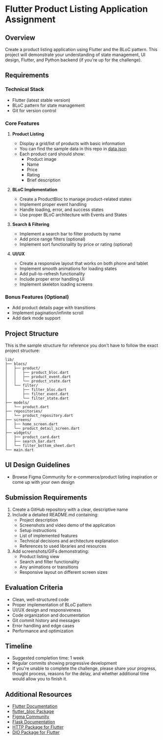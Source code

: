 # Flutter Product Listing Application Assignment

## Overview
Create a product listing application using Flutter and the BLoC pattern. This project will demonstrate your understanding of state management, UI design, Flutter, and Python backend (if you're up for the challenge).

## Requirements

### Technical Stack
- Flutter (latest stable version)
- BLoC pattern for state management
- Git for version control

### Core Features
1. **Product Listing**
   - Display a grid/list of products with basic information
   - You can find the sample data in this repo in [data.json](/data.json)
   - Each product card should show:
     - Product image
     - Name
     - Price
     - Rating
     - Brief description

2. **BLoC Implementation**
   - Create a ProductBloc to manage product-related states
   - Implement proper event handling
   - Handle loading, error, and success states
   - Use proper BLoC architecture with Events and States

3. **Search & Filtering**
   - Implement a search bar to filter products by name
   - Add price range filters (optional)
   - Implement sort functionality by price or rating (optional) 

4. **UI/UX**
   - Create a responsive layout that works on both phone and tablet
   - Implement smooth animations for loading states
   - Add pull-to-refresh functionality
   - Include proper error handling UI
   - Implement skeleton loading screens

### Bonus Features (Optional)
- Add product details page with transitions
- Implement pagination/infinite scroll
- Add dark mode support

## Project Structure

This is the sample structure for reference you don't have to follow the exact project structure:

```
lib/
├── blocs/
│   ├── product/
│   │   ├── product_bloc.dart
│   │   ├── product_event.dart
│   │   └── product_state.dart
│   └── filter/
│       ├── filter_bloc.dart
│       ├── filter_event.dart
│       └── filter_state.dart
├── models/
│   └── product.dart
├── repositories/
│   └── product_repository.dart
├── screens/
│   ├── home_screen.dart
│   └── product_detail_screen.dart
├── widgets/
│   ├── product_card.dart
│   ├── search_bar.dart
│   └── filter_bottom_sheet.dart
└── main.dart
```

## UI Design Guidelines
- Browse Figma Community for e-commerce/product listing inspiration or come up with your own design

## Submission Requirements
1. Create a GitHub repository with a clear, descriptive name
2. Include a detailed README.md containing:
   - Project description
   - Screenshots and video demo of the application
   - Setup instructions
   - List of implemented features
   - Technical decisions and architecture explanation
   - References to used libraries and resources
3. Add screenshots/GIFs demonstrating:
   - Product listing view
   - Search and filter functionality
   - Any animations or transitions
   - Responsive layout on different screen sizes

## Evaluation Criteria
- Clean, well-structured code
- Proper implementation of BLoC pattern
- UI/UX design and responsiveness
- Code organization and documentation
- Git commit history and messages
- Error handling and edge cases
- Performance and optimization

## Timeline
- Suggested completion time: 1 week
- Regular commits showing progressive development
- If you're unable to complete the challenge, please share your progress, thought process, reasons for the delay, and whether additional time would allow you to finish it.


## Additional Resources
- [Flutter Documentation](https://flutter.dev/docs)
- [flutter_bloc Package](https://pub.dev/packages/flutter_bloc)
- [Figma Community](https://www.figma.com/community)
- [Flask Documentation](https://flask.palletsprojects.com/)
- [HTTP Package for Flutter](https://pub.dev/packages/http)
- [DIO Package for Flutter](https://pub.dev/packages/dio)